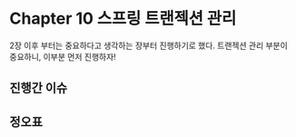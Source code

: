 # Chapter 10 스프링 트랜젝션 관리

2장 이후 부터는 중요하다고 생각하는 장부터 진행하기로 했다. 트랜젝션 관리 부분이 중요하니, 이부분 먼저 진행하자!





## 진행간 이슈





## 정오표

